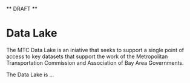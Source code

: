 ** DRAFT **

# Data Lake
The MTC Data Lake is an iniative that seeks to support a single point of access to key datasets that support the work of the Metropolitan Transportation Commission and Association of Bay Area Governments.

The Data Lake is ...
